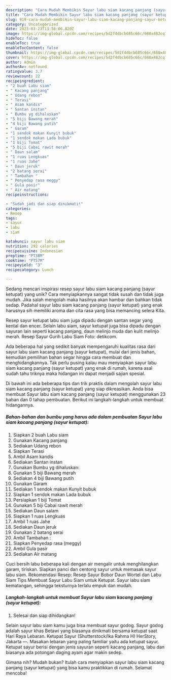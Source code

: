 ```yaml
---
description: "Cara Mudah Membikin Sayur labu siam kacang panjang (sayur ketupat) yang Bisa Manjain Lidah"
title: "Cara Mudah Membikin Sayur labu siam kacang panjang (sayur ketupat) yang Bisa Manjain Lidah"
slug: 919-cara-mudah-membikin-sayur-labu-siam-kacang-panjang-sayur-ketupat-yang-bisa-manjain-lidah
category: Uncategorized
date: 2023-03-23T13:56:06.820Z
image: https://img-global.cpcdn.com/recipes/5d2f4dbcb685c66c/680x482cq70/sayur-labu-siam-kacang-panjang-sayur-ketupat-foto-resep-utama.jpg
hideToc: false
enableToc: true
enableTocContent: false
thumbnail: https://img-global.cpcdn.com/recipes/5d2f4dbcb685c66c/680x482cq70/sayur-labu-siam-kacang-panjang-sayur-ketupat-foto-resep-utama.jpg
cover: https://img-global.cpcdn.com/recipes/5d2f4dbcb685c66c/680x482cq70/sayur-labu-siam-kacang-panjang-sayur-ketupat-foto-resep-utama.jpg
author: Admin
authorAv: notfound
ratingvalue: 3.7
reviewcount: 22
recipeingredient:
- "2 buah Labu siam"
- " Kacang panjang"
- " Udang rebon"
- " Terasi"
- " Asam kandis"
- " Santan instan"
- " Bumbu yg dihaluskan"
- "5 biji Bawang merah"
- "4 biji Bawang putih"
- " Garam"
- "1 sendok makan Kunyit bubuk"
- "1 sendok makan Lada bubuk"
- "1 biji Tomat"
- "5 biji Cabai rawit merah"
- " Daun salam"
- "1 ruas Lengkuas"
- "1 ruas Jahe"
- " Daun jeruk"
- "2 batang serai"
- " Tambahan "
- " Penyedap rasa meggy"
- " Gula pasir"
- " Air matang"
recipeinstructions:

- "Sudah jadi dan siap dinikmati!"
categories:
- Resep
tags:
- sayur
- labu
- siam

katakunci: sayur labu siam 
nutrition: 292 calories
recipecuisine: Indonesian
preptime: "PT38M"
cooktime: "PT57M"
recipeyield: "3"
recipecategory: Lunch

---
```





Sedang mencari inspirasi resep sayur labu siam kacang panjang (sayur ketupat) yang unik? Cara menyiapkannya sangat tidak susah dan tidak juga mudah. Jika salah mengolah maka hasilnya akan hambar dan bahkan tidak sedap. Padahal sayur labu siam kacang panjang (sayur ketupat) yang enak harusnya sih memiliki aroma dan cita rasa yang bisa memancing selera Kita.





Resep sayur ketupat labu siam juga dipadu dengan santan segar yang kental dan encer. Selain labu siam, sayur ketupat juga bisa dipadu dengan sayuran lain seperti kacang panjang, daun melinjo muda dan kulit melinjo merah. Resep Sayur Gurih Labu Siam Foto: detikcom.

Ada beberapa hal yang sedikit banyak mempengaruhi kualitas rasa dari sayur labu siam kacang panjang (sayur ketupat), mulai dari jenis bahan, kemudian pemilihan bahan segar hingga cara membuat dan menghidangkannya. Tak perlu pusing kalau mau menyiapkan sayur labu siam kacang panjang (sayur ketupat) yang enak di rumah, karena asal sudah tahu triknya maka hidangan ini dapat menjadi sajian spesial.






Di bawah ini ada beberapa tips dan trik praktis dalam mengolah sayur labu siam kacang panjang (sayur ketupat) yang siap dikreasikan. Anda bisa membuat Sayur labu siam kacang panjang (sayur ketupat) menggunakan 23 bahan dan 0 tahap pembuatan. Berikut ini langkah-langkah untuk membuat hidangannya.

<!--inarticleads1-->

##### Bahan-bahan dan bumbu yang harus ada dalam pembuatan Sayur labu siam kacang panjang (sayur ketupat):

1. Siapkan 2 buah Labu siam
1. Gunakan  Kacang panjang
1. Sediakan  Udang rebon
1. Siapkan  Terasi
1. Ambil  Asam kandis
1. Sediakan  Santan instan
1. Gunakan  Bumbu yg dihaluskan:
1. Gunakan 5 biji Bawang merah
1. Sediakan 4 biji Bawang putih
1. Gunakan  Garam
1. Sediakan 1 sendok makan Kunyit bubuk
1. Siapkan 1 sendok makan Lada bubuk
1. Persiapkan 1 biji Tomat
1. Gunakan 5 biji Cabai rawit merah
1. Sediakan  Daun salam
1. Siapkan 1 ruas Lengkuas
1. Ambil 1 ruas Jahe
1. Sediakan  Daun jeruk
1. Gunakan 2 batang serai
1. Ambil  Tambahan :
1. Siapkan  Penyedap rasa (meggy)
1. Ambil  Gula pasir
1. Sediakan  Air matang


Cuci bersih labu beberapa kali dengan air mengalir untuk menghilangkan garam, tiriskan. Siapkan panci dan centong sayur untuk memasak sayur labu siam. Rekomendasi Resep: Resep Sayur Bobor Daun Wortel dan Labu Siam Tips Membuat Sayur Labu Siam untuk Ketupat. Sayur labu siam kematangan, sehingga teksturnya terlalu empuk dan mudah. 

<!--inarticleads2-->

##### Langkah-langkah untuk membuat Sayur labu siam kacang panjang (sayur ketupat):


1. Selesai dan siap dihidangkan!

Selain sayur labu siam kamu juga bisa membuat sayur godog. Sayur godog adalah sayur khas Betawi yang biasanya dinikmati bersama ketupat saat Hari Raya Lebaran. Ketupat Sayur (Shutterstock/Ika Rahma H) HerStory, Jakarta —. Masakan lebaran yang paling familiar yaitu ada ketupat sayur. Ketupat sayur berisi dengan jenis sayuran seperti kacang panjang, labu dan biasanya ada potongan daging ayam agar makin sedep. 

Gimana nih? Mudah bukan? Itulah cara menyiapkan sayur labu siam kacang panjang (sayur ketupat) yang bisa kamu praktikkan di rumah. Selamat mencoba!
